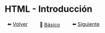 # HTML - Introducción

<table width="100%">
    <thead>
        <tr>
            <td aling="center" width="33.3%">
                ⬅️ <a href="./basico/README.md"> Volver </a>
            </td>
            <td aling="center" width="33.3%">
                🔴  <a href="./basico/README.md"> Básico </a>
            </td>
            <td aling="center" width="33.3%">
                ⬅️ <a href="./html/01-estructura-basica.md"> Siguiente </a>
            </td>
        </tr>
    </thead>
</table>